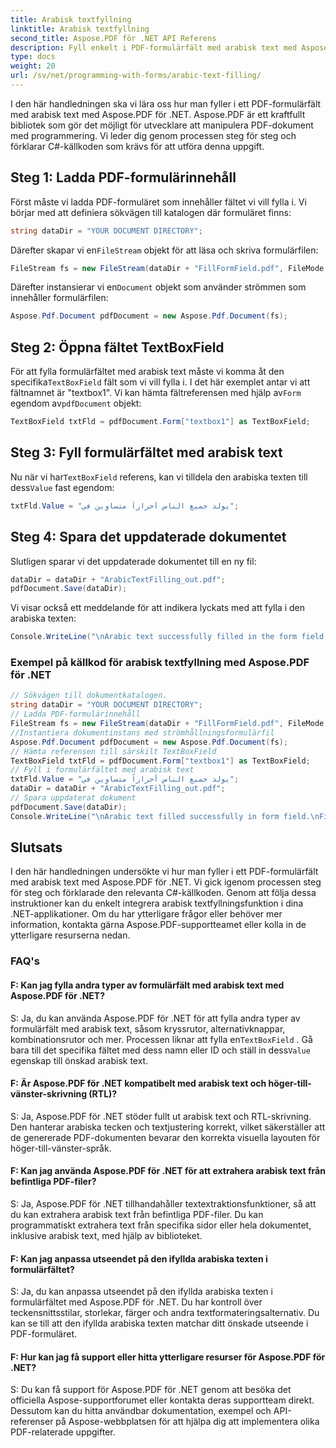 ```yaml
---
title: Arabisk textfyllning
linktitle: Arabisk textfyllning
second_title: Aspose.PDF för .NET API Referens
description: Fyll enkelt i PDF-formulärfält med arabisk text med Aspose.PDF för .NET.
type: docs
weight: 20
url: /sv/net/programming-with-forms/arabic-text-filling/
---
```

I den här handledningen ska vi lära oss hur man fyller i ett PDF-formulärfält med arabisk text med Aspose.PDF för .NET. Aspose.PDF är ett kraftfullt bibliotek som gör det möjligt för utvecklare att manipulera PDF-dokument med programmering. Vi leder dig genom processen steg för steg och förklarar C#-källkoden som krävs för att utföra denna uppgift.

## Steg 1: Ladda PDF-formulärinnehåll

Först måste vi ladda PDF-formuläret som innehåller fältet vi vill fylla i. Vi börjar med att definiera sökvägen till katalogen där formuläret finns:

```csharp
string dataDir = "YOUR DOCUMENT DIRECTORY";
```

 Därefter skapar vi en`FileStream` objekt för att läsa och skriva formulärfilen:

```csharp
FileStream fs = new FileStream(dataDir + "FillFormField.pdf", FileMode.Open, FileAccess.ReadWrite);
```

 Därefter instansierar vi en`Document` objekt som använder strömmen som innehåller formulärfilen:

```csharp
Aspose.Pdf.Document pdfDocument = new Aspose.Pdf.Document(fs);
```

## Steg 2: Öppna fältet TextBoxField

 För att fylla formulärfältet med arabisk text måste vi komma åt den specifika`TextBoxField` fält som vi vill fylla i. I det här exemplet antar vi att fältnamnet är "textbox1". Vi kan hämta fältreferensen med hjälp av`Form` egendom av`pdfDocument` objekt:

```csharp
TextBoxField txtFld = pdfDocument.Form["textbox1"] as TextBoxField;
```

## Steg 3: Fyll formulärfältet med arabisk text

 Nu när vi har`TextBoxField` referens, kan vi tilldela den arabiska texten till dess`Value` fast egendom:

```csharp
txtFld.Value = "يولد جميع الناس أحراراً متساوين في";
```

## Steg 4: Spara det uppdaterade dokumentet

Slutligen sparar vi det uppdaterade dokumentet till en ny fil:

```csharp
dataDir = dataDir + "ArabicTextFilling_out.pdf";
pdfDocument.Save(dataDir);
```

Vi visar också ett meddelande för att indikera lyckats med att fylla i den arabiska texten:

```csharp
Console.WriteLine("\nArabic text successfully filled in the form field.\nFile saved in the following location: " + dataDir);
```

### Exempel på källkod för arabisk textfyllning med Aspose.PDF för .NET 
```csharp
// Sökvägen till dokumentkatalogen.
string dataDir = "YOUR DOCUMENT DIRECTORY";
// Ladda PDF-formulärinnehåll
FileStream fs = new FileStream(dataDir + "FillFormField.pdf", FileMode.Open, FileAccess.ReadWrite);
//Instantiera dokumentinstans med strömhållningsformulärfil
Aspose.Pdf.Document pdfDocument = new Aspose.Pdf.Document(fs);
// Hämta referensen till särskilt TextBoxField
TextBoxField txtFld = pdfDocument.Form["textbox1"] as TextBoxField;
// Fyll i formulärfältet med arabisk text
txtFld.Value = "يولد جميع الناس أحراراً متساوين في";
dataDir = dataDir + "ArabicTextFilling_out.pdf";
// Spara uppdaterat dokument
pdfDocument.Save(dataDir);
Console.WriteLine("\nArabic text filled successfully in form field.\nFile saved at " + dataDir);
```

## Slutsats

I den här handledningen undersökte vi hur man fyller i ett PDF-formulärfält med arabisk text med Aspose.PDF för .NET. Vi gick igenom processen steg för steg och förklarade den relevanta C#-källkoden. Genom att följa dessa instruktioner kan du enkelt integrera arabisk textfyllningsfunktion i dina .NET-applikationer. Om du har ytterligare frågor eller behöver mer information, kontakta gärna Aspose.PDF-supportteamet eller kolla in de ytterligare resurserna nedan.

### FAQ's

#### F: Kan jag fylla andra typer av formulärfält med arabisk text med Aspose.PDF för .NET?

 S: Ja, du kan använda Aspose.PDF för .NET för att fylla andra typer av formulärfält med arabisk text, såsom kryssrutor, alternativknappar, kombinationsrutor och mer. Processen liknar att fylla en`TextBoxField` . Gå bara till det specifika fältet med dess namn eller ID och ställ in dess`Value` egenskap till önskad arabisk text.

#### F: Är Aspose.PDF för .NET kompatibelt med arabisk text och höger-till-vänster-skrivning (RTL)?

S: Ja, Aspose.PDF för .NET stöder fullt ut arabisk text och RTL-skrivning. Den hanterar arabiska tecken och textjustering korrekt, vilket säkerställer att de genererade PDF-dokumenten bevarar den korrekta visuella layouten för höger-till-vänster-språk.

#### F: Kan jag använda Aspose.PDF för .NET för att extrahera arabisk text från befintliga PDF-filer?

S: Ja, Aspose.PDF för .NET tillhandahåller textextraktionsfunktioner, så att du kan extrahera arabisk text från befintliga PDF-filer. Du kan programmatiskt extrahera text från specifika sidor eller hela dokumentet, inklusive arabisk text, med hjälp av biblioteket.

#### F: Kan jag anpassa utseendet på den ifyllda arabiska texten i formulärfältet?

S: Ja, du kan anpassa utseendet på den ifyllda arabiska texten i formulärfältet med Aspose.PDF för .NET. Du har kontroll över teckensnittsstilar, storlekar, färger och andra textformateringsalternativ. Du kan se till att den ifyllda arabiska texten matchar ditt önskade utseende i PDF-formuläret.

#### F: Hur kan jag få support eller hitta ytterligare resurser för Aspose.PDF för .NET?

S: Du kan få support för Aspose.PDF för .NET genom att besöka det officiella Aspose-supportforumet eller kontakta deras supportteam direkt. Dessutom kan du hitta användbar dokumentation, exempel och API-referenser på Aspose-webbplatsen för att hjälpa dig att implementera olika PDF-relaterade uppgifter.